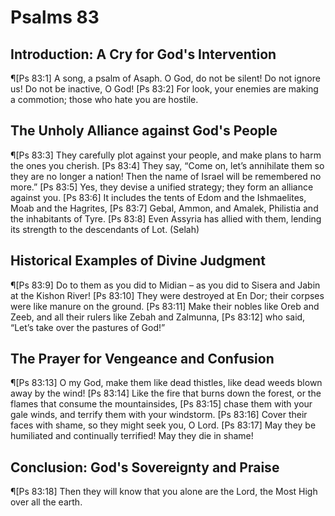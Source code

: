 # Psalms 83

## Introduction: A Cry for God's Intervention
¶[Ps 83:1] A song, a psalm of Asaph. O God, do not be silent! Do not ignore us! Do not be inactive, O God!
[Ps 83:2] For look, your enemies are making a commotion; those who hate you are hostile.

## The Unholy Alliance against God's People
¶[Ps 83:3] They carefully plot against your people, and make plans to harm the ones you cherish.
[Ps 83:4] They say, “Come on, let’s annihilate them so they are no longer a nation! Then the name of Israel will be remembered no more.”
[Ps 83:5] Yes, they devise a unified strategy; they form an alliance against you.
[Ps 83:6] It includes the tents of Edom and the Ishmaelites, Moab and the Hagrites,
[Ps 83:7] Gebal, Ammon, and Amalek, Philistia and the inhabitants of Tyre.
[Ps 83:8] Even Assyria has allied with them, lending its strength to the descendants of Lot. (Selah)

## Historical Examples of Divine Judgment
¶[Ps 83:9] Do to them as you did to Midian – as you did to Sisera and Jabin at the Kishon River!
[Ps 83:10] They were destroyed at En Dor; their corpses were like manure on the ground.
[Ps 83:11] Make their nobles like Oreb and Zeeb, and all their rulers like Zebah and Zalmunna,
[Ps 83:12] who said, “Let’s take over the pastures of God!”

## The Prayer for Vengeance and Confusion
¶[Ps 83:13] O my God, make them like dead thistles, like dead weeds blown away by the wind!
[Ps 83:14] Like the fire that burns down the forest, or the flames that consume the mountainsides,
[Ps 83:15] chase them with your gale winds, and terrify them with your windstorm.
[Ps 83:16] Cover their faces with shame, so they might seek you, O Lord.
[Ps 83:17] May they be humiliated and continually terrified! May they die in shame!

## Conclusion: God's Sovereignty and Praise
¶[Ps 83:18] Then they will know that you alone are the Lord, the Most High over all the earth.
